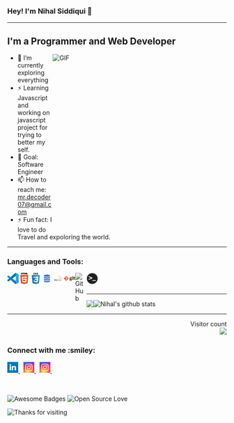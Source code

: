 ﻿### <b>Hey!</b> I'm Nihal Siddiqui 👋

---

## I'm a Programmer and Web Developer

<img align="right" alt="GIF" width="400" height="400" src="https://media.giphy.com/media/xTiN0FXnoSlDhSjgR2/giphy.gif" />

- 🌱 I’m currently exploring everything
- ⚡️ Learning Javascript and working on javascript project for trying to better my self.
- 👯 Goal: Software Engineer
- 📫 How to reach me: mr.decoder07@gmail.com
- ⚡ Fun fact: I love to do Travel and expoloring the world.

---

### Languages and Tools:

<img align="left" alt="Visual Studio Code" width="26px" src="https://raw.githubusercontent.com/github/explore/80688e429a7d4ef2fca1e82350fe8e3517d3494d/topics/visual-studio-code/visual-studio-code.png" />
<img align="left" alt="HTML5" width="26px" src="https://raw.githubusercontent.com/github/explore/80688e429a7d4ef2fca1e82350fe8e3517d3494d/topics/html/html.png" />
<img align="left" alt="CSS3" width="26px" src="https://raw.githubusercontent.com/github/explore/80688e429a7d4ef2fca1e82350fe8e3517d3494d/topics/css/css.png" />
<img align="left" alt="SQL" width="26px" src="https://raw.githubusercontent.com/github/explore/80688e429a7d4ef2fca1e82350fe8e3517d3494d/topics/sql/sql.png" />
<img align="left" alt="MySQL" width="26px" src="https://raw.githubusercontent.com/github/explore/80688e429a7d4ef2fca1e82350fe8e3517d3494d/topics/mysql/mysql.png" />
<img align="left" alt="Git" width="26px" src="https://raw.githubusercontent.com/github/explore/80688e429a7d4ef2fca1e82350fe8e3517d3494d/topics/git/git.png" />
<img align="left" alt="GitHub" width="26px" src="https://github.githubassets.com/images/modules/logos_page/Octocat.png" />
<img align="left" alt="Terminal" width="26px" src="https://raw.githubusercontent.com/github/explore/80688e429a7d4ef2fca1e82350fe8e3517d3494d/topics/terminal/terminal.png" />

<br />
<br />

---

![Nihal's github stats](https://github-readme-stats.vercel.app/api?username=nihalsiddiqui355&show_icons=true&hide_border=true)
<a href="https://github.com/nihalsiddiqui355" align="right">
<img align="left" src="https://github-readme-stats.vercel.app/api/top-langs/?username=Nihalsiddiqui355&theme=light&hide_langs_below=1" />
</a>

---

<p align="right"> 
  Visitor count<br>
  <img src="https://profile-counter.glitch.me/nihalsiddiqui355/count.svg" />
</p>

<h3 align="left">Connect with me :smiley:</h3>
<p align="left">
  <a href="https://www.linkedin.com/in/nihal-siddiqui-117124202/">
  <img alt="Nihal's Linkedin" width="25px" src="https://raw.githubusercontent.com/edent/SuperTinyIcons/099dc12b59179d07d534069bc8551718f786d91a/images/svg/linkedin.svg" />
  </a>&nbsp
  
  <a href="https://www.instagram.com/mrdecoder07/">
    <img alt="Nihal Instagram" width="25px" src="https://raw.githubusercontent.com/edent/SuperTinyIcons/099dc12b59179d07d534069bc8551718f786d91a/images/svg/instagram.svg" />
  </a>&nbsp
  
   <a href="https://www.instagram.com/nihal_siddiqui_/">
    <img alt="Nihal Instagram" width="25px" src="https://raw.githubusercontent.com/edent/SuperTinyIcons/099dc12b59179d07d534069bc8551718f786d91a/images/svg/instagram.svg" />
  </a>&nbsp
 
  
  
  <br /><br />
  <a>
    <img alt="Awesome Badges" src="https://img.shields.io/badge/badges-awesome-green.svg" />
  </a>
  <a>
    <img alt="Open Source Love" src="https://badges.frapsoft.com/os/v2/open-source.svg?v=103" />
  </a>
</p>

<img height="120" alt="Thanks for visiting " width="100%" src="https://raw.githubusercontent.com/BrunnerLivio/brunnerlivio/master/images/marquee.svg" />
